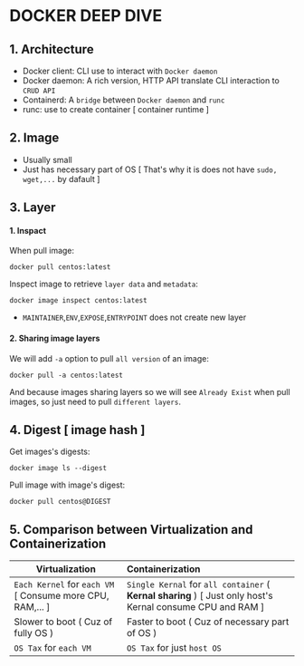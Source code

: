 # DOCKER DEEP DIVE

## 1. Architecture
* Docker client: CLI use to interact with `Docker daemon`
* Docker daemon: A rich version, HTTP API translate CLI interaction to `CRUD API`
* Containerd: A `bridge` between `Docker daemon` and `runc`
* runc: use to create container [ container runtime ]

## 2. Image
- Usually small
- Just has necessary part of OS [ That's why it is does not have `sudo, wget,...` by dafault ]

## 3. Layer
#### 1. Inspact

When pull image:
```
docker pull centos:latest
```

Inspect image to retrieve `layer data` and `metadata`:
```
docker image inspect centos:latest
```

* `MAINTAINER`,`ENV`,`EXPOSE`,`ENTRYPOINT` does not create new layer

#### 2. Sharing image layers

We will add `-a` option to pull `all version` of an image:
```
docker pull -a centos:latest
```

And because images sharing layers so we will see `Already Exist` when pull images, so just need to pull `different layers`.

## 4. Digest [ image hash ]
Get images's digests:
```
docker image ls --digest
```

Pull image with image's digest:
```
docker pull centos@DIGEST
```

## 5. Comparison between Virtualization and Containerization
| Virtualization | Containerization |
|-----------------------------------------|:--------------------------------------------|
| `Each Kernel` for `each VM` [ Consume more CPU, RAM,... ] | `Single Kernal` for `all container` ( **Kernal sharing** ) [ Just only host's Kernal consume CPU and RAM ]  |
| Slower to boot ( Cuz of fully OS ) | Faster to boot ( Cuz of necessary part of OS ) |
| `OS Tax` for `each VM` | `OS Tax` for just `host OS` |
